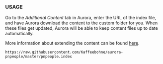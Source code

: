 ### USAGE

Go to the _Additional Content_ tab in Aurora, enter the URL of the index file, and have Aurora download the content to the custom folder for you. When these files get updated, Aurora will be able to keep content files up to date automatically.

More information about extending the content can be found [here](http://aurorabuilder.com/content/ "Additional Content").

`https://raw.githubusercontent.com/Kaffeebohne/aurora-pnpeople/master/pnpeople.index`
